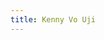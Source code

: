 ```yaml
---
title: Kenny Vo Uji
---
```


<script src="../../_scripts/orgchart.js"></script>

<div style="width:100%; height:700px;" id="tree"></div>

<script>
    var chart = new OrgChart(document.getElementById("tree"), {
    nodeMouseClick: OrgChart.action.none,
    template: "rony",
    enableSearch: false,
    mouseScrool: OrgChart.action.none,
    nodeBinding: {
        field_0: "name",
        field_1: "numbernick",
        field_2: "class",
        img_0: "img"
    },
    
    nodes: [
        { id: 1, name: "Kenny Vo", numbernick: "#12  \"M.I.R.I.O\"\ ", class: "Charter Class  \|\ SP20", img: "../../images/bros/12kvo.png" },     
        { id: 2, pid: 1, name: "William Lim", numbernick: "#32 \"\E.S.C.A.N.O.R\"\ ", class: "Gamma Class \|\ SP22", img: "https://cdn.balkan.app/shared/empty-img-white.svg" },        
        { id: 3, pid: 2, name: "Adam Huang", numbernick: "#36 \"Λ.S.T.A\"\ ", class: "Gamma Class \|\ SP23", img: "https://cdn.balkan.app/shared/empty-img-white.svg" },        

    ]
});
</script>